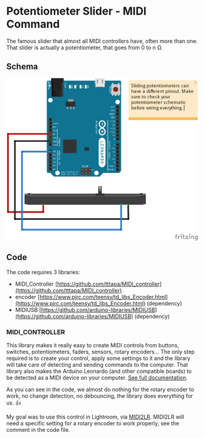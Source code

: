 # Potentiometer Slider - MIDI Command

The famous slider that almost all MIDI controllers have, often more than one. That slider is actually a potentiometer, that goes from 0 to n Ω.

## Schema

![Schema](schema.png)

## Code

The code requires 3 libraries:
* MIDI_Controller [https://github.com/tttapa/MIDI_controller](https://github.com/tttapa/MIDI_controller)
* encoder [https://www.pjrc.com/teensy/td_libs_Encoder.html](https://www.pjrc.com/teensy/td_libs_Encoder.html) (dependency)
* MIDIUSB [https://github.com/arduino-libraries/MIDIUSB](https://github.com/arduino-libraries/MIDIUSB) (dependency)

### MIDI_CONTROLLER

This library makes it really easy to create MIDI controls from buttons, switches, potentiometers, faders, sensors, rotary encoders... The only step required is to create your control, apply some settings to it and the library will take care of detecting and sending commands to the computer. That library also makes the Arduino Leonardo (and other compatible boards) to be detected as a MIDI device on your computer. [See full documentation](https://github.com/tttapa/MIDI_controller/wiki/Library-documentation).

As you can see in the code, we almost do nothing for the rotary encoder to work, no change detection, no debouncing, the library does everything for us. 👍

My goal was to use this control in Lightroom, via [MIDI2LR](https://github.com/rsjaffe/MIDI2LR). MIDI2LR will need a specific setting for a rotary encoder to work properly, see the comment in the code file.